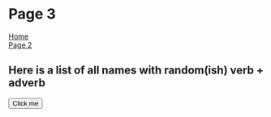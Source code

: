 <h1>Page 3 </h1>
<p> 
  <a href="index.html">Home</a> <br> 
  <a href="page2.html">Page 2</a>
</p>

<!DOCTYPE html>

<h2>Here is a list of all names with random(ish) verb + adverb</h2>

<button onclick="makeSentence()">Click me</button>

<p id="demo"></p>

<script>
function makeSentence() {
var person = {
    names: [ "Brian","Betty","Fiona", "Freddy", "Mini", "Marvin", "Alice", "Bob", "Jane", "Arthur", "Vincent", "Amy", "He", "She" ],
    verbs: [ "speaks", "eats", "runs", "walks", "drinks" ],
    adverbs: ["slowly", "quickly", "nicely", "noisily", "a lot", "a little", "rarely" ]
    };
    
 var i
 var text ="";
 for (i=0; i <person.names.length; i++) {
    name = person.names[Math.floor(Math.random() * person.names.length)];
    verb = person.verbs[Math.floor(Math.random() * person.verbs.length)];
    adv = person.adverbs[Math.floor(Math.random() * person.adverbs.length)];
    
    text += name + " " + verb + " " + adv + "<br>";
    
    document.getElementById("demo").innerHTML = text; 
  }

}
</script>

